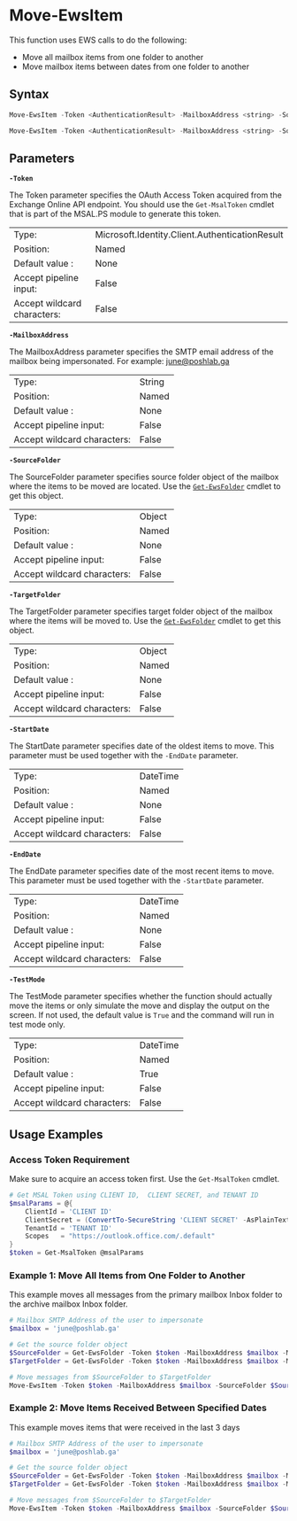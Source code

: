# Move-EwsItem

This function uses EWS calls to do the following:
- Move all mailbox items from one folder to another
- Move mailbox items between dates from one folder to another

## Syntax

```PowerShell
Move-EwsItem -Token <AuthenticationResult> -MailboxAddress <string> -SourceFolder <Object> -TargetFolder <Object> [-TestMode <bool>] [<CommonParameters>]
```

```PowerShell
Move-EwsItem -Token <AuthenticationResult> -MailboxAddress <string> -SourceFolder <Object> -TargetFolder <Object> -StartDate <datetime> -EndDate <datetime> [-TestMode <bool>] [<CommonParameters>]
```

## Parameters

**`-Token`**

The Token parameter specifies the OAuth Access Token acquired from the Exchange Online API endpoint. You should use the `Get-MsalToken` cmdlet that is part of the MSAL.PS module to generate this token.

|   |   |
|---|---|
| Type: | Microsoft.Identity.Client.AuthenticationResult |
| Position: | Named |
| Default value : | None |
| Accept pipeline input: | False |
| Accept wildcard characters: | False |

**`-MailboxAddress`**

The MailboxAddress parameter specifies the SMTP email address of the mailbox being impersonated. For example: june@poshlab.ga

|   |   |
|---|---|
| Type: | String |
| Position: | Named |
| Default value : | None |
| Accept pipeline input: | False |
| Accept wildcard characters: | False |

**`-SourceFolder`**

The SourceFolder parameter specifies source folder object of the mailbox where the items to be moved are located. Use the [`Get-EwsFolder`](docs/Get-EwsFolder.md) cmdlet to get this object.

|   |   |
|---|---|
| Type: | Object |
| Position: | Named |
| Default value : | None |
| Accept pipeline input: | False |
| Accept wildcard characters: | False |

**`-TargetFolder`**

The TargetFolder parameter specifies target folder object of the mailbox where the items will be moved to. Use the [`Get-EwsFolder`](docs/Get-EwsFolder.md) cmdlet to get this object.

|   |   |
|---|---|
| Type: | Object |
| Position: | Named |
| Default value : | None |
| Accept pipeline input: | False |
| Accept wildcard characters: | False |

**`-StartDate`**

The StartDate parameter specifies date of the oldest items to move. This parameter must be used together with the `-EndDate` parameter.

|   |   |
|---|---|
| Type: | DateTime |
| Position: | Named |
| Default value : | None |
| Accept pipeline input: | False |
| Accept wildcard characters: | False |

**`-EndDate`**

The EndDate parameter specifies date of the most recent items to move. This parameter must be used together with the `-StartDate` parameter.

|   |   |
|---|---|
| Type: | DateTime |
| Position: | Named |
| Default value : | None |
| Accept pipeline input: | False |
| Accept wildcard characters: | False |

**`-TestMode`**

The TestMode parameter specifies whether the function should actually move the items or only simulate the move and display the output on the screen. If not used, the default value is `True` and the command will run in test mode only.

|   |   |
|---|---|
| Type: | DateTime |
| Position: | Named |
| Default value : | True |
| Accept pipeline input: | False |
| Accept wildcard characters: | False |

## Usage Examples

### Access Token Requirement

Make sure to acquire an access token first. Use the `Get-MsalToken` cmdlet.

```PowerShell
# Get MSAL Token using CLIENT ID,  CLIENT SECRET, and TENANT ID
$msalParams = @{
    ClientId = 'CLIENT ID'
    ClientSecret = (ConvertTo-SecureString 'CLIENT SECRET' -AsPlainText -Force)
    TenantId = 'TENANT ID'
    Scopes   = "https://outlook.office.com/.default"
}
$token = Get-MsalToken @msalParams
```

### Example 1: Move All Items from One Folder to Another

This example moves all messages from the primary mailbox Inbox folder to the archive mailbox Inbox folder.

```PowerShell
# Mailbox SMTP Address of the user to impersonate
$mailbox = 'june@poshlab.ga'

# Get the source folder object
$SourceFolder = Get-EwsFolder -Token $token -MailboxAddress $mailbox -MailboxType Primary -FolderName Inbox
$TargetFolder = Get-EwsFolder -Token $token -MailboxAddress $mailbox -MailboxType Archive -FolderName Inbox

# Move messages from $SourceFolder to $TargetFolder
Move-EwsItem -Token $token -MailboxAddress $mailbox -SourceFolder $SourceFolder -TargetFolder $TargetFolder -TestMode $false
```

### Example 2: Move Items Received Between Specified Dates

This example moves items that were received in the last 3 days

```PowerShell
# Mailbox SMTP Address of the user to impersonate
$mailbox = 'june@poshlab.ga'

# Get the source folder object
$SourceFolder = Get-EwsFolder -Token $token -MailboxAddress $mailbox -MailboxType Primary -FolderName Inbox
$TargetFolder = Get-EwsFolder -Token $token -MailboxAddress $mailbox -MailboxType Archive -FolderName Inbox

# Move messages from $SourceFolder to $TargetFolder
Move-EwsItem -Token $token -MailboxAddress $mailbox -SourceFolder $SourceFolder -TargetFolder $TargetFolder -StartDate (Get-Date).AddDays(-3) -EndDate (Get-Date)
```